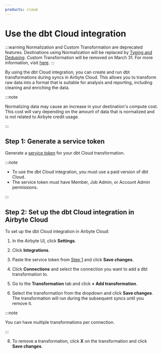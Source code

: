 ```yaml
---
products: cloud
---
```


# Use the dbt Cloud integration 

:::warning
Normalization and Custom Transformation are deprecated features. 
Destinations using Normalization will be replaced by [Typing and Deduping](/using-airbyte/core-concepts/typing-deduping.md).
Custom Transformation will be removed on March 31. For more information, visit [here](https://github.com/airbytehq/airbyte/discussions/34860).
:::

By using the dbt Cloud integration, you can create and run dbt transformations during syncs in Airbyte Cloud. This allows you to transform raw data into a format that is suitable for analysis and reporting, including cleaning and enriching the data. 

:::note

Normalizing data may cause an increase in your destination's compute cost. This cost will vary depending on the amount of data that is normalized and is not related to Airbyte credit usage.

:::

## Step 1: Generate a service token

Generate a [service token](https://docs.getdbt.com/docs/dbt-cloud-apis/service-tokens#generating-service-account-tokens) for your dbt Cloud transformation.  

:::note

* To use the dbt Cloud integration, you must use a paid version of dbt Cloud.
* The service token must have Member, Job Admin, or Account Admin permissions.
 
:::

## Step 2: Set up the dbt Cloud integration in Airbyte Cloud

To set up the dbt Cloud integration in Airbyte Cloud:

1. In the Airbyte UI, click **Settings**.

2. Click **Integrations**.

3. Paste the service token from [Step 1](#step-1-generate-a-service-token) and click **Save changes**.

4. Click **Connections** and select the connection you want to add a dbt transformation to.

5. Go to the **Transformation** tab and click **+ Add transformation**.

6. Select the transformation from the dropdown and click **Save changes**. The transformation will run during the subsequent syncs until you remove it. 

:::note

You can have multiple transformations per connection.
 
:::

8. To remove a transformation, click **X** on the transformation and click **Save changes**. 
